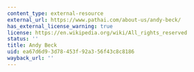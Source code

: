 ```yaml
---
content_type: external-resource
external_url: https://www.pathai.com/about-us/andy-beck/
has_external_license_warning: true
license: https://en.wikipedia.org/wiki/All_rights_reserved
status: ''
title: Andy Beck
uid: ea67d6d9-3d78-453f-92a3-56f43c8c8186
wayback_url: ''
---
```


